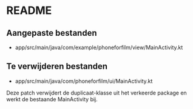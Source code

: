 # README

## Aangepaste bestanden
- app/src/main/java/com/example/phoneforfilm/view/MainActivity.kt

## Te verwijderen bestanden
- app/src/main/java/com/phoneforfilm/ui/MainActivity.kt

Deze patch verwijdert de duplicaat-klasse uit het verkeerde package en werkt de bestaande MainActivity bij.
